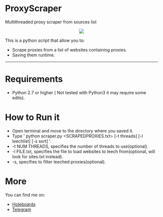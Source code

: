 # ProxyScraper
Multithreaded proxy scraper from sources list

<p align="center"><img src="http://i.imgur.com/Tzy68Zj.png" /</p>


This is a python script that allow you to:

* Scrape proxies from a list of websites containing proxies.
* Saving them runtime.

***

# Requirements #

* Python 2.7 or higher ( Not tested with Python3 it may require some edits).

# How to Run it #

* Open terminal and move to the directory where you saved it.
* Type ' python scraper.py <SCRAPEDPROXIES.txt> [-t threads] [-l leechlist] [-s sort] '.
* -t NUM THREADS, specifies the number of threads to use(optional).
* -l FILE.txt, specifies the file to load websites to leech from(optional, will look for sites.txt instead).
* -s, specifies to filter leeched proxies(optional).

# More #

You can find me on:

* [Holeboards](www.holeboards.eu)
* [Telegram](www.telegram.me/eigoog)
